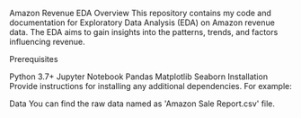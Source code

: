 Amazon Revenue EDA
Overview
This repository contains my code and documentation for Exploratory Data Analysis (EDA) on Amazon revenue data. The EDA aims to gain insights into the patterns, trends, and factors influencing revenue.


Prerequisites

Python 3.7+
Jupyter Notebook
Pandas
Matplotlib
Seaborn
Installation
Provide instructions for installing any additional dependencies. For example:

Data
You can find the raw data named as 'Amazon Sale Report.csv' file.
